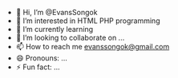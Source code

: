 - 👋 Hi, I’m @EvansSongok
- 👀 I’m interested in HTML PHP programming
- 🌱 I’m currently learning 
- 💞️ I’m looking to collaborate on ...
- 📫 How to reach me evanssongok@gmail.com
- 😄 Pronouns: ...
- ⚡ Fun fact: ...

<!---
EvansSongok/EvansSongok is a ✨ special ✨ repository because its `README.md` (this file) appears on your GitHub profile.
You can click the Preview link to take a look at your changes.
--->
